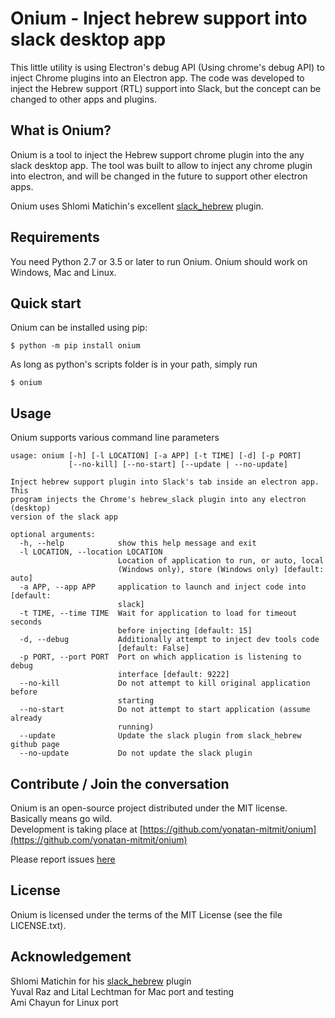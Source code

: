 Onium - Inject hebrew support into slack desktop app 
=====================================================

This little utility is using Electron's debug API (Using chrome's debug API) to
inject Chrome plugins into an Electron app. 
The code was developed to inject the Hebrew support (RTL) support into Slack, but the concept can be changed to other apps and plugins. 


What is Onium?
--------------

Onium is a tool to inject the Hebrew support chrome plugin into the any slack desktop app. 
The tool was built to allow to inject any chrome plugin into electron, and will
be changed in the future to support other electron apps. 

Onium uses Shlomi Matichin's excellent [slack_hebrew](https://github.com/shlomimatichin/slack-hebrew) plugin.

Requirements
------------

You need Python 2.7 or 3.5 or later to run Onium. 
Onium should work on Windows, Mac and Linux.

Quick start
-----------

Onium can be installed using pip:

    $ python -m pip install onium

As long as python's scripts folder is in your path, simply run

    $ onium

Usage
-----

Onium supports various command line parameters

```
usage: onium [-h] [-l LOCATION] [-a APP] [-t TIME] [-d] [-p PORT]
             [--no-kill] [--no-start] [--update | --no-update]

Inject hebrew support plugin into Slack's tab inside an electron app. This
program injects the Chrome's hebrew_slack plugin into any electron (desktop)
version of the slack app

optional arguments:
  -h, --help            show this help message and exit
  -l LOCATION, --location LOCATION
                        Location of application to run, or auto, local
                        (Windows only), store (Windows only) [default: auto]
  -a APP, --app APP     application to launch and inject code into [default:
                        slack]
  -t TIME, --time TIME  Wait for application to load for timeout seconds
                        before injecting [default: 15]
  -d, --debug           Additionally attempt to inject dev tools code
                        [default: False]
  -p PORT, --port PORT  Port on which application is listening to debug
                        interface [default: 9222]
  --no-kill             Do not attempt to kill original application before
                        starting
  --no-start            Do not attempt to start application (assume already
                        running)
  --update              Update the slack plugin from slack_hebrew github page
  --no-update           Do not update the slack plugin
```


Contribute / Join the conversation
----------------------------------

Onium is an open-source project distributed under the MIT license. Basically means go wild.  
Development is taking place at [https://github.com/yonatan-mitmit/onium](https://github.com/yonatan-mitmit/onium)  

Please report issues [here](https://github.com/yonatan-mitmit/onium/issues)

License
-------

Onium is licensed under the terms of the MIT License (see the file LICENSE.txt).

Acknowledgement
---------------
Shlomi Matichin for his [slack_hebrew](https://github.com/shlomimatichin/slack-hebrew) plugin  
Yuval Raz and Lital Lechtman for Mac port and testing  
Ami Chayun for Linux port  
